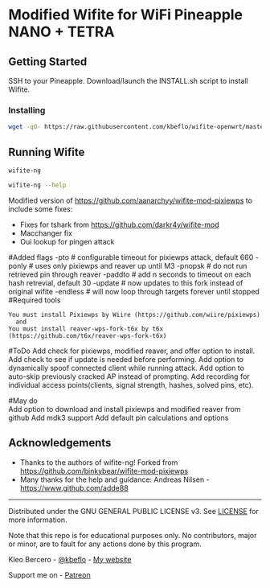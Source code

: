# Modified Wifite for WiFi Pineapple NANO + TETRA

## Getting Started

SSH to your Pineapple. Download/launch the INSTALL.sh script to install Wifite.

### Installing

```bash
wget -qO- https://raw.githubusercontent.com/kbeflo/wifite-openwrt/master/INSTALL.sh | bash -s -- -v -v
```

## Running Wifite

```bash
wifite-ng

wifite-ng --help
```

Modified version of https://github.com/aanarchyy/wifite-mod-pixiewps to include some fixes:

* Fixes for tshark from https://github.com/darkr4y/wifite-mod
* Macchanger fix
* Oui lookup for pingen attack

#Added flags
    -pto <sec>        # configurable timeout for pixiewps attack, default 660
    -ponly            # uses only pixiewps and reaver up until M3
    -pnopsk           # do not run retrieved pin through reaver
    -paddto <sec>     # add n seconds to timeout on each hash retrevial, default 30
    -update           # now updates to this fork instead of original wifite
    -endless          # will now loop through targets forever until stopped
#Required tools

    You must install Pixiewps by Wiire (https://github.com/wiire/pixiewps)
      and
    You must install reaver-wps-fork-t6x by t6x (https://github.com/t6x/reaver-wps-fork-t6x)

#ToDo
    Add check for pixiewps, modified reaver, and offer option to install.
    Add check to see if update is needed before performing.
    Add option to dynamically spoof connected client while running attack.
    Add option to auto-skip previously cracked AP instead of prompting.
    Add recording for individual access points(clients, signal strength, hashes, solved pins, etc).


#May do    
    Add option to download and install pixiewps and modified reaver from github
    Add mdk3 support
    Add default pin calculations and options

## Acknowledgements

* Thanks to the authors of wifite-ng! Forked from https://github.com/binkybear/wifite-mod-pixiewps
* Many thanks for the help and guidance: Andreas Nilsen - https://www.github.com/adde88

---

Distributed under the GNU GENERAL PUBLIC LICENSE v3. See [LICENSE](https://github.com/kbeflo/wifite-openwrt/blob/master/LICENSE) for more information.

Note that this repo is for educational purposes only. No contributors, major or minor, are to fault for any actions done by this program.

Kleo Bercero - [@kbeflo](https://twitter.com/kbeflo) - [My website](https://kerberos.me/)

Support me on - [Patreon](https://www.patreon.com/kbeflo)